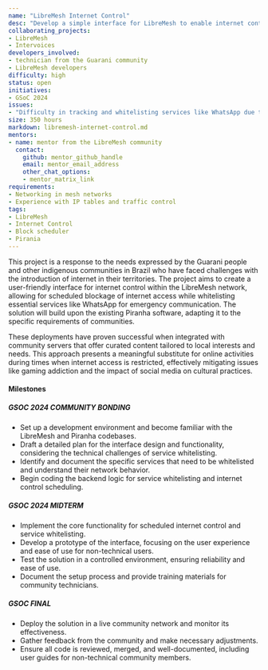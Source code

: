 ```yaml
---
name: "LibreMesh Internet Control"
desc: "Develop a simple interface for LibreMesh to enable internet control and service whitelisting, addressing the needs of communities."
collaborating_projects:
- LibreMesh
- Intervoices
developers_involved:
- technician from the Guarani community
- LibreMesh developers
difficulty: high
status: open
initiatives:
- GSoC 2024
issues:
- "Difficulty in tracking and whitelisting services like WhatsApp due to changing IPs"
size: 350 hours
markdown: libremesh-internet-control.md
mentors:
- name: mentor from the LibreMesh community
  contact:
    github: mentor_github_handle
    email: mentor_email_address
    other_chat_options:
    - mentor_matrix_link
requirements:
- Networking in mesh networks
- Experience with IP tables and traffic control
tags:
- LibreMesh
- Internet Control
- Block scheduler
- Pirania
---
```


This project is a response to the needs expressed by the Guarani people and other indigenous communities in Brazil who have faced challenges with the introduction of internet in their territories. The project aims to create a user-friendly interface for internet control within the LibreMesh network, allowing for scheduled blockage of internet access while whitelisting essential services like WhatsApp for emergency communication. The solution will build upon the existing Piranha software, adapting it to the specific requirements of communities. 

These deployments have proven successful when integrated with community servers that offer curated content tailored to local interests and needs. This approach presents a meaningful substitute for online activities during times when internet access is restricted, effectively mitigating issues like gaming addiction and the impact of social media on cultural practices.

#### Milestones

##### GSOC 2024 COMMUNITY BONDING

* Set up a development environment and become familiar with the LibreMesh and Piranha codebases.
* Draft a detailed plan for the interface design and functionality, considering the technical challenges of service whitelisting.
* Identify and document the specific services that need to be whitelisted and understand their network behavior.
* Begin coding the backend logic for service whitelisting and internet control scheduling.


##### GSOC 2024 MIDTERM

* Implement the core functionality for scheduled internet control and service whitelisting.
* Develop a prototype of the interface, focusing on the user experience and ease of use for non-technical users.
* Test the solution in a controlled environment, ensuring reliability and ease of use.
* Document the setup process and provide training materials for community technicians.

##### GSOC FINAL

* Deploy the solution in a live community network and monitor its effectiveness.
* Gather feedback from the community and make necessary adjustments.
* Ensure all code is reviewed, merged, and well-documented, including user guides for non-technical community members.

